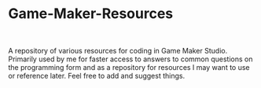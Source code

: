 # Game-Maker-Resources

<br>

A repository of various resources for coding in Game Maker Studio. Primarily used by me for faster access to answers to common questions on the programming form and as a repository for resources I may want to use or reference later. Feel free to add and suggest things. 
